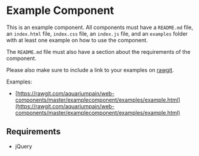 # Example Component

This is an example component. All components must have a `README.md` file, an `index.html` file, `index.css` file, an `index.js` file, and an `examples` folder with at least one example on how to use the component.

The `README.md` file must also have a section about the requirements of the component.

Please also make sure to include a link to your examples on [rawgit](http://rawgit.com/).

Examples:
* [https://rawgit.com/aquariumpain/web-components/master/examplecomponent/examples/example.html](https://rawgit.com/aquariumpain/web-components/master/examplecomponent/examples/example.html)

## Requirements

  * jQuery
